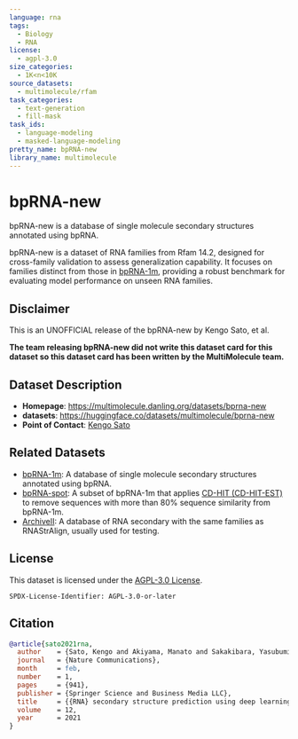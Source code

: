 ```yaml
---
language: rna
tags:
  - Biology
  - RNA
license:
  - agpl-3.0
size_categories:
  - 1K<n<10K
source_datasets:
  - multimolecule/rfam
task_categories:
  - text-generation
  - fill-mask
task_ids:
  - language-modeling
  - masked-language-modeling
pretty_name: bpRNA-new
library_name: multimolecule
---
```


# bpRNA-new

bpRNA-new is a database of single molecule secondary structures annotated using bpRNA.

bpRNA-new is a dataset of RNA families from Rfam 14.2, designed for cross-family validation to assess generalization capability.
It focuses on families distinct from those in [bpRNA-1m](../bprna), providing a robust benchmark for evaluating model performance on unseen RNA families.

## Disclaimer

This is an UNOFFICIAL release of the bpRNA-new by Kengo Sato, et al.

**The team releasing bpRNA-new did not write this dataset card for this dataset so this dataset card has been written by the MultiMolecule team.**

## Dataset Description

- **Homepage**: https://multimolecule.danling.org/datasets/bprna-new
- **datasets**: https://huggingface.co/datasets/multimolecule/bprna-new
- **Point of Contact**: [Kengo Sato](mailto:satoken@bio.keio.ac.jp)

## Related Datasets

- [bpRNA-1m](https://huggingface.co/datasets/multimolecule/bprna): A database of single molecule secondary structures annotated using bpRNA.
- [bpRNA-spot](https://huggingface.co/datasets/multimolecule/bprna-spot): A subset of bpRNA-1m that applies [CD-HIT (CD-HIT-EST)](https://sites.google.com/view/cd-hit) to remove sequences with more than 80% sequence similarity from bpRNA-1m.
- [ArchiveII](https://huggingface.co/datasets/multimolecule/archiveii): A database of RNA secondary with the same families as RNAStrAlign, usually used for testing.

## License

This dataset is licensed under the [AGPL-3.0 License](https://www.gnu.org/licenses/agpl-3.0.html).

```spdx
SPDX-License-Identifier: AGPL-3.0-or-later
```

## Citation

```bibtex
@article{sato2021rna,
  author    = {Sato, Kengo and Akiyama, Manato and Sakakibara, Yasubumi},
  journal   = {Nature Communications},
  month     = feb,
  number    = 1,
  pages     = {941},
  publisher = {Springer Science and Business Media LLC},
  title     = {{RNA} secondary structure prediction using deep learning with thermodynamic integration},
  volume    = 12,
  year      = 2021
}
```
